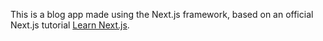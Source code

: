 This is a blog app made using the Next.js framework, based on an official Next.js tutorial [Learn Next.js](https://nextjs.org/learn).
